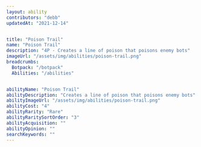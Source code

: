 ```yaml
---
layout: ability
contributors: "debb"
updatedAt: "2021-12-14"


title: "Poison Trail"
name: "Poison Trail"
description: "4P - Creates a line of poison that poisons enemy bots"
imageUrl: "/assets/img/abilities/poison-trail.png"
breadcrumbs:
  Botpack: "/botpack"
  Abilities: "/abilities"


abilityName: "Poison Trail"
abilityDescription: "Creates a line of poison that poisons enemy bots"
abilityImageUrl: "/assets/img/abilities/poison-trail.png"
abilityCost: "4"
abilityRarity: "Rare"
abilityRaritySortOrder: "3"
abilityAcquisition: ""
abilityOpinion: ""
searchKeywords: ""
---
```



